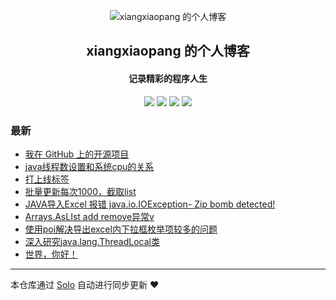 <p align="center"><img alt="xiangxiaopang 的个人博客" src="https://static.b3log.org/images/brand/solo-32.png"></p><h2 align="center">
xiangxiaopang 的个人博客
</h2>

<h4 align="center">记录精彩的程序人生</h4>
<p align="center"><a title="xiangxiaopang 的个人博客" target="_blank" href="https://github.com/xiangxiaopang/solo-blog"><img src="https://img.shields.io/github/last-commit/xiangxiaopang/solo-blog.svg?style=flat-square&color=FF9900"></a>
<a title="GitHub repo size in bytes" target="_blank" href="https://github.com/xiangxiaopang/solo-blog"><img src="https://img.shields.io/github/repo-size/xiangxiaopang/solo-blog.svg?style=flat-square"></a>
<a title="Solo Version" target="_blank" href="https://github.com/88250/solo/releases"><img src="https://img.shields.io/badge/solo-3.6.7-f1e05a.svg?style=flat-square&color=blueviolet"></a>
<a title="Hits" target="_blank" href="https://github.com/88250/hits"><img src="https://hits.b3log.org/xiangxiaopang/solo-blog.svg"></a></p>

### 最新

* [我在 GitHub 上的开源项目](http://www.xjjblog.com:8082/my-github-repos)
* [java线程数设置和系统cpu的关系](http://www.xjjblog.com:8082/articles/2019/12/05/1575516612700.html)
* [ 打上线标签](http://www.xjjblog.com:8082/articles/2019/11/29/1575011556158.html)
* [批量更新每次1000，截取list](http://www.xjjblog.com:8082/articles/2019/11/29/1575011439805.html)
* [JAVA导入Excel 报错 java.io.IOException- Zip bomb detected!](http://www.xjjblog.com:8082/articles/2019/11/29/1575011367652.html)
* [Arrays.AsLIst  add remove异常v](http://www.xjjblog.com:8082/articles/2019/11/29/1575011333849.html)
* [使用poi解决导出excel内下拉框枚举项较多的问题](http://www.xjjblog.com:8082/articles/2019/11/29/1575011119612.html)
* [深入研究java.lang.ThreadLocal类](http://www.xjjblog.com:8082/articles/2019/11/29/1575010687255.html)
* [世界，你好！](http://www.xjjblog.com:8082/hello-solo)



---

本仓库通过 [Solo](https://github.com/88250/solo) 自动进行同步更新 ❤️ 